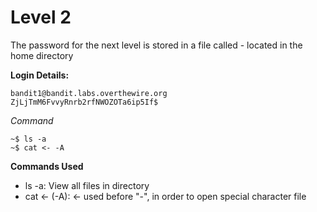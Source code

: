 # Level 2

The password for the next level is stored in a file called - located in the home directory

**Login Details:**
```
bandit1@bandit.labs.overthewire.org
ZjLjTmM6FvvyRnrb2rfNWOZOTa6ip5If$
```

*Command*
```
~$ ls -a
~$ cat <- -A
```

**Commands Used**
- ls -a: View all files in directory
- cat <- (-A): <- used before "-", in order to open special character file
